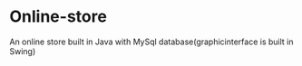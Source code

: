 # Online-store
An online store built in Java with MySql database(graphicinterface is built in Swing)
